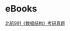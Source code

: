 # eBooks

[北航991《数据结构》考研真题](https://github.com/macshion/docs/tree/master/%E5%8C%97%E8%88%AA991%E3%80%8A%E6%95%B0%E6%8D%AE%E7%BB%93%E6%9E%84%E3%80%8B%E8%80%83%E7%A0%94%E7%9C%9F%E9%A2%98)